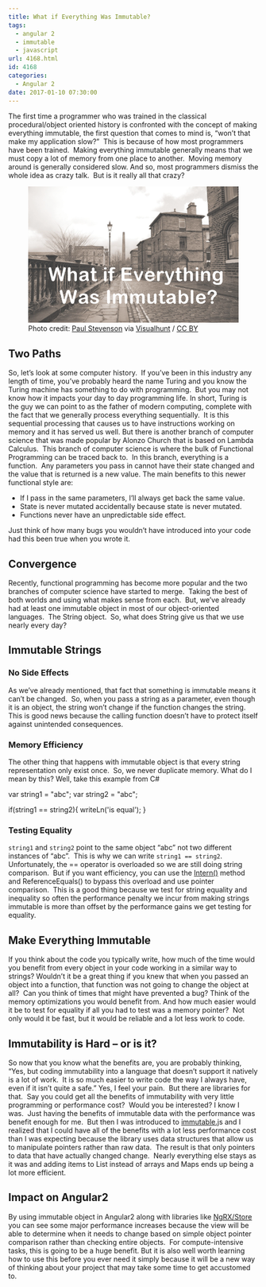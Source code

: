 ```yaml
---
title: What if Everything Was Immutable?
tags:
  - angular 2
  - immutable
  - javascript
url: 4168.html
id: 4168
categories:
  - Angular 2
date: 2017-01-10 07:30:00
---
```


The first time a programmer who was trained in the classical procedural/object oriented history is confronted with the concept of making everything immutable, the first question that comes to mind is, “won’t that make my application slow?”  This is because of how most programmers have been trained.  Making everything immutable generally means that we must copy a lot of memory from one place to another.  Moving memory around is generally considered slow. And so, most programmers dismiss the whole idea as crazy talk.  But is it really all that crazy? <figure>![](/uploads/2016/12/image-4.png "What if Everything Was Immutable?")<figcaption>Photo credit: [Paul Stevenson](//www.flickr.com/photos/pss/354177349/) via [Visualhunt](//visualhunt.com) / [CC BY](//creativecommons.org/licenses/by/2.0/)</figcaption></figure>

<!-- more --> 

Two Paths
---------

So, let’s look at some computer history.  If you’ve been in this industry any length of time, you’ve probably heard the name Turing and you know the Turing machine has something to do with programming.  But you may not know how it impacts your day to day programming life. In short, Turing is the guy we can point to as the father of modern computing, complete with the fact that we generally process everything sequentially.  It is this sequential processing that causes us to have instructions working on memory and it has served us well. But there is another branch of computer science that was made popular by Alonzo Church that is based on Lambda Calculus.  This branch of computer science is where the bulk of Functional Programming can be traced back to.  In this branch, everything is a function.  Any parameters you pass in cannot have their state changed and the value that is returned is a new value. The main benefits to this newer functional style are:

*   If I pass in the same parameters, I’ll always get back the same value.
*   State is never mutated accidentally because state is never mutated.
*   Functions never have an unpredictable side effect.

Just think of how many bugs you wouldn’t have introduced into your code had this been true when you wrote it.

Convergence
-----------

Recently, functional programming has become more popular and the two branches of computer science have started to merge.  Taking the best of both worlds and using what makes sense from each.  But, we’ve already had at least one immutable object in most of our object-oriented languages.  The String object.  So, what does String give us that we use nearly every day?

Immutable Strings
-----------------

### No Side Effects

As we’ve already mentioned, that fact that something is immutable means it can’t be changed.  So, when you pass a string as a parameter, even though it is an object, the string won’t change if the function changes the string.  This is good news because the calling function doesn’t have to protect itself against unintended consequences.

### Memory Efficiency

The other thing that happens with immutable object is that every string representation only exist once.  So, we never duplicate memory. What do I mean by this? Well, take this example from C#

var string1 = "abc";
var string2 = "abc";

if(string1 == string2){
  writeLn('is equal');
}

### Testing Equality

`string1` and `string2` point to the same object “abc” not two different instances of “abc”.  This is why we can write `string1 == string2`.  Unfortunately, the == operator is overloaded so we are still doing string comparison.  But if you want efficiency, you can use the [Intern()](/net-string-pool-not-just-for-the-compiler/) method and ReferenceEquals() to bypass this overload and use pointer comparison.  This is a good thing because we test for string equality and inequality so often the performance penalty we incur from making strings immutable is more than offset by the performance gains we get testing for equality.

Make Everything Immutable
-------------------------

If you think about the code you typically write, how much of the time would you benefit from every object in your code working in a similar way to strings? Wouldn’t it be a great thing if you knew that when you passed an object into a function, that function was not going to change the object at all?  Can you think of times that might have prevented a bug? Think of the memory optimizations you would benefit from. And how much easier would it be to test for equality if all you had to test was a memory pointer?  Not only would it be fast, but it would be reliable and a lot less work to code.

Immutability is Hard – or is it?
--------------------------------

So now that you know what the benefits are, you are probably thinking, “Yes, but coding immutability into a language that doesn’t support it natively is a lot of work.  It is so much easier to write code the way I always have, even if it isn’t quite a safe.” Yes, I feel your pain.  But there are libraries for that.  Say you could get all the benefits of immutability with very little programming or performance cost?  Would you be interested? I know I was.  Just having the benefits of immutable data with the performance was benefit enough for me.  But then I was introduced to [immutable.j](//facebook.github.io/immutable-js/)s and I realized that I could have all of the benefits with a lot less performance cost than I was expecting because the library uses data structures that allow us to manipulate pointers rather than raw data.  The result is that only pointers to data that have actually changed change.  Nearly everything else stays as it was and adding items to List instead of arrays and Maps ends up being a lot more efficient.

Impact on Angular2
------------------

By using immutable object in Angular2 along with libraries like [NgRX/Store](//github.com/ngrx/store) you can see some major performance increases because the view will be able to determine when it needs to change based on simple object pointer comparison rather than checking entire objects.  For compute-intensive tasks, this is going to be a huge benefit. But it is also well worth learning how to use this before you ever need it simply because it will be a new way of thinking about your project that may take some time to get accustomed to.

